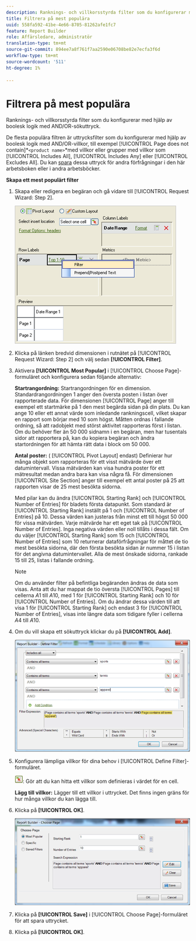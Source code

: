 ```yaml
---
description: Ranknings- och villkorsstyrda filter som du konfigurerar med hjälp av boolesk logik med AND/OR-sökuttryck.
title: Filtrera på mest populära
uuid: 558fa592-41be-4e66-8705-81262afe1fc7
feature: Report Builder
role: Affärsledare, administratör
translation-type: tm+mt
source-git-commit: 894ee7a8f761f7aa2590e06708be82e7ecfa3f6d
workflow-type: tm+mt
source-wordcount: '511'
ht-degree: 1%

---
```



# Filtrera på mest populära

Ranknings- och villkorsstyrda filter som du konfigurerar med hjälp av boolesk logik med AND/OR-sökuttryck.

De flesta populära filtren är uttrycksfilter som du konfigurerar med hjälp av boolesk logik med AND/OR-villkor, till exempel [!UICONTROL Page does not contain]*`<product name>`*med villkor eller grupper med villkor som [!UICONTROL Includes All], [!UICONTROL Includes Any] eller [!UICONTROL Excludes All]. Du kan [spara](/help/analyze/report-builder/layout/c-filter-dimensions/saved-filters.md) dessa uttryck för andra förfrågningar i den här arbetsboken eller i andra arbetsböcker.

**Skapa ett mest populärt filter**

1. Skapa eller redigera en begäran och gå vidare till [!UICONTROL Request Wizard: Step 2].

   ![Steginformation](assets/dimension_filter.png)

1. Klicka på länken bredvid dimensionen i rutnätet på [!UICONTROL Request Wizard: Step 2] och välj sedan **[!UICONTROL Filter]**.
1. Aktivera **[!UICONTROL Most Popular]** i [!UICONTROL Choose Page]-formuläret och konfigurera sedan följande alternativ:

   **Startrangordning:** Startrangordningen för en dimension. Standardrangordningen 1 anger den översta posten i listan över rapporterade data. För dimensionen [!UICONTROL Page] anger till exempel ett startmärke på 1 den mest begärda sidan på din plats. Du kan ange 10 eller ett annat värde som inledande rankningscell, vilket skapar en rapport som börjar med 10 som högst. Måtten ordnas i fallande ordning, så att radobjekt med störst aktivitet rapporteras först i listan. Om du behöver fler än 50 000 sidnamn i en begäran, men har tusentals sidor att rapportera på, kan du kopiera begäran och ändra startordningen för att hämta rätt data i block om 50 000.

   **Antal poster:** (  [!UICONTROL Pivot Layout] endast) Definierar hur många objekt som rapporteras för ett visst mätvärde över ett datumintervall. Vissa mätvärden kan visa hundra poster för ett mätresultat medan andra bara kan visa några få. För dimensionen [!UICONTROL Site Section] anger till exempel ett antal poster på 25 att rapporten visar de 25 mest besökta sidorna.

   Med pilar kan du ändra [!UICONTROL Starting Rank] och [!UICONTROL Number of Entries] för bladets första datapunkt. Som standard är [!UICONTROL Starting Rank] inställt på 1 och [!UICONTROL Number of Entries] på 10. Dessa värden kan justeras från minst ett till högst 50 000 för vissa mätvärden. Varje mätvärde har ett eget tak på [!UICONTROL Number of Entries]. Inga negativa värden eller noll tillåts i dessa fält. Om du väljer [!UICONTROL Starting Rank] som 15 och [!UICONTROL Number of Entries] som 10 returnerar dataförfrågningar för måttet de tio mest besökta sidorna, där den första besökta sidan är nummer 15 i listan för det angivna datumintervallet. Alla de mest önskade sidorna, rankade 15 till 25, listas i fallande ordning.

   >[!NOTE]
   >
   >Om du använder filter på befintliga begäranden ändras de data som visas. Anta att du har mappat de tio översta [!UICONTROL Pages] till cellerna $A$1 till $A$10, med 1 för [!UICONTROL Starting Rank] och 10 för [!UICONTROL Number of Entries]. Om du ändrar dessa värden till att visa 1 för [!UICONTROL Starting Rank] och endast 3 för [!UICONTROL Number of Entries], visas inte längre data som tidigare fyller i cellerna $A$4 till $A$10.

1. Om du vill skapa ett sökuttryck klickar du på **[!UICONTROL Add]**.

   ![Steginformation](assets/expressions_define_filter.png)

1. Konfigurera lämpliga villkor för dina behov i [!UICONTROL Define Filter]-formuläret.

   ![select_cell_icon.png](assets/select_cell_icon.png): Gör att du kan hitta ett villkor som definieras i värdet för en cell.

   **Lägg till villkor:** Lägger till ett villkor i uttrycket. Det finns ingen gräns för hur många villkor du kan lägga till.

1. Klicka på **[!UICONTROL OK]**.

   ![Steginformation](assets/choose_page_02.png)

1. Klicka på **[!UICONTROL Save]** i [!UICONTROL Choose Page]-formuläret för att spara uttrycket.
1. Klicka på **[!UICONTROL OK]**.
